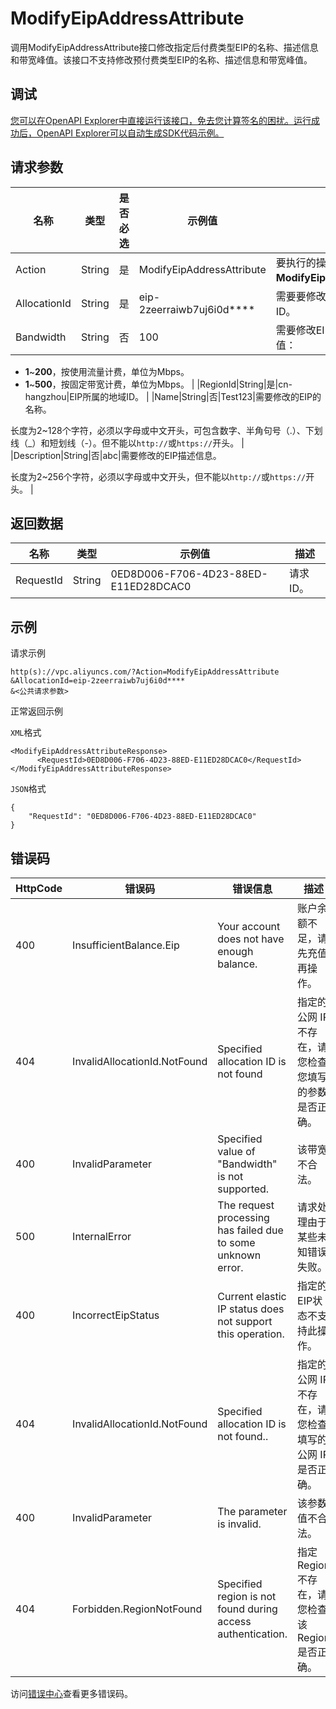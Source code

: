 # ModifyEipAddressAttribute

调用ModifyEipAddressAttribute接口修改指定后付费类型EIP的名称、描述信息和带宽峰值。该接口不支持修改预付费类型EIP的名称、描述信息和带宽峰值。

## 调试

[您可以在OpenAPI Explorer中直接运行该接口，免去您计算签名的困扰。运行成功后，OpenAPI Explorer可以自动生成SDK代码示例。](https://api.aliyun.com/#product=Vpc&api=ModifyEipAddressAttribute&type=RPC&version=2016-04-28)

## 请求参数

|名称|类型|是否必选|示例值|描述|
|--|--|----|---|--|
|Action|String|是|ModifyEipAddressAttribute|要执行的操作，取值：**ModifyEipAddressAttribute**。 |
|AllocationId|String|是|eip-2zeerraiwb7uj6i0d\*\*\*\*|需要要修改的后付费类型EIP的ID。 |
|Bandwidth|String|否|100|需要修改EIP的带宽峰值，取值：

 -   **1**~**200**，按使用流量计费，单位为Mbps。
-   **1**~**500**，按固定带宽计费，单位为Mbps。 |
|RegionId|String|是|cn-hangzhou|EIP所属的地域ID。 |
|Name|String|否|Test123|需要修改的EIP的名称。

 长度为2~128个字符，必须以字母或中文开头，可包含数字、半角句号（.）、下划线（\_）和短划线（-）。但不能以`http://`或`https://`开头。 |
|Description|String|否|abc|需要修改的EIP描述信息。

 长度为2~256个字符，必须以字母或中文开头，但不能以`http://`或`https://`开头。 |

## 返回数据

|名称|类型|示例值|描述|
|--|--|---|--|
|RequestId|String|0ED8D006-F706-4D23-88ED-E11ED28DCAC0|请求ID。 |

## 示例

请求示例

```
http(s)://vpc.aliyuncs.com/?Action=ModifyEipAddressAttribute
&AllocationId=eip-2zeerraiwb7uj6i0d****
&<公共请求参数>
```

正常返回示例

`XML`格式

```
<ModifyEipAddressAttributeResponse>
      <RequestId>0ED8D006-F706-4D23-88ED-E11ED28DCAC0</RequestId>
</ModifyEipAddressAttributeResponse>
```

`JSON`格式

```
{ 
    "RequestId": "0ED8D006-F706-4D23-88ED-E11ED28DCAC0"
}
```

## 错误码

|HttpCode|错误码|错误信息|描述|
|--------|---|----|--|
|400|InsufficientBalance.Eip|Your account does not have enough balance.|账户余额不足，请先充值再操作。|
|404|InvalidAllocationId.NotFound|Specified allocation ID is not found|指定的公网 IP 不存在，请您检查您填写的参数是否正确。|
|400|InvalidParameter|Specified value of "Bandwidth" is not supported.|该带宽不合法。|
|500|InternalError|The request processing has failed due to some unknown error.|请求处理由于某些未知错误失败。|
|400|IncorrectEipStatus|Current elastic IP status does not support this operation.|指定的EIP状态不支持此操作。|
|404|InvalidAllocationId.NotFound|Specified allocation ID is not found..|指定的公网 IP 不存在，请您检查填写的公网 IP 是否正确。|
|400|InvalidParameter|The parameter is invalid.|该参数值不合法。|
|404|Forbidden.RegionNotFound|Specified region is not found during access authentication.|指定 Region 不存在，请您检查该 Region 是否正确。|

访问[错误中心](https://error-center.alibabacloud.com/status/product/Vpc)查看更多错误码。

